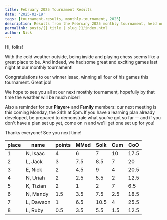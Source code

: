 ```yaml
---
title: February 2025 Tournament Results
date: '2025-02-19'
tags: [tournament-results, monthly-tournament, 2025]
description: Results from the February 2025 monthly tournament, held on February 18th 2025 in Breckenridge MN
permalink: posts/{{ title | slug }}/index.html
author: Nick
---
```


Hi, folks!

With the cold weather outside, being inside and playing chess seems like a great place to be. And indeed, we had some great and exciting games last night at our monthly tournament!

Congratulations to our winner Isaac, winning all four of his games this tournament. Great job!

We hope to see you all at our next monthly tournament, hopefully by that time the weather will be much nicer!

Also a reminder for our **Player+** and **Family** members: our next meeting is this coming Monday, the 24th at 5pm. If you have a learning plan already developed, be prepared to demonstrate what you've got so far -- and if you don't have a plan set up yet, come on in and we'll get one set up for you!

Thanks everyone! See you next time!

| place	    | name	     | points   | MMed  | Solk  | Cum   | CoO   |
| -----	    | ---------  | -------  | ----- | ----- | ---   | ----- |
| 1 		| N, Isaac   | 4        | 6     | 7   	| 10	| 17.5 	|
| 2 		| L, Jack    | 3        | 7.5   | 8.5   | 7     | 20    |
| 3 		| E, Nick    | 2        | 4.5   | 9     | 4     | 20.5 	|
| 4 		| N, Uriah   | 2   	    | 2.5 	| 5.5   | 2 	| 12.5 	|
| 5 		| K, Tizian  | 2  	    | 1     | 2     | 7 	| 6.5  	|
| 6 		| N, Mandy   | 1.5 	    | 3.5 	| 7.5   | 2.5   | 18.5  |
| 7 		| L, Dawson  | 1        | 6.5   | 10.5  | 4     | 25.5  |
| 8 		| L, Ruby    | 0.5 	    | 3.5 	| 5.5   | 1.5   | 12.5  |
